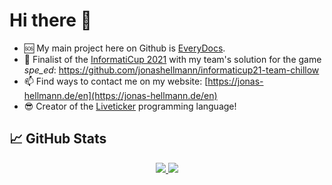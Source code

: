 # Hi there 👋

- 🆘 My main project here on Github is [EveryDocs](https://github.com/jonashellmann/everydocs-core).
- 🏅 Finalist of the [InformatiCup 2021](https://github.com/informatiCup/informatiCup2021) with my team's solution for the game _spe_ed_: https://github.com/jonashellmann/informaticup21-team-chillow
- 📫 Find ways to contact me on my website: [https://jonas-hellmann.de/en](https://jonas-hellmann.de/en)
- 😎 Creator of the [Liveticker](https://github.com/jonashellmann/liveticker-lang) programming language!

## 📈 GitHub Stats

<p align="center">
  <a href="https://github.com/jonashellmann/">
    <img src="https://github-readme-stats.vercel.app/api?username=jonashellmann&show_icons=true&theme=radical&include_all_commits=true&count_private=true" />
    <img src="https://github-readme-stats.vercel.app/api/top-langs/?username=jonashellmann&theme=radical&layout=compact&hide=HTML,CSS&langs_count=8" />
  </a>
</p>
